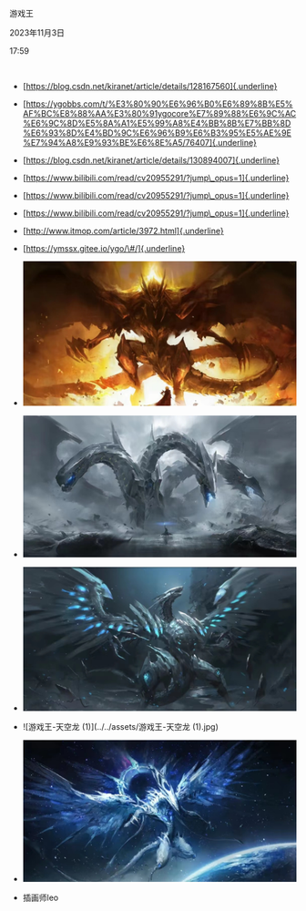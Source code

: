 游戏王

2023年11月3日

17:59

 

-   [https://blog.csdn.net/kiranet/article/details/128167560]{.underline}

-   [https://ygobbs.com/t/%E3%80%90%E6%96%B0%E6%89%8B%E5%AF%BC%E8%88%AA%E3%80%91ygocore%E7%89%88%E6%9C%AC%E6%9C%8D%E5%8A%A1%E5%99%A8%E4%BB%8B%E7%BB%8D%E6%93%8D%E4%BD%9C%E6%96%B9%E6%B3%95%E5%AE%9E%E7%94%A8%E9%93%BE%E6%8E%A5/76407]{.underline}

-   [https://blog.csdn.net/kiranet/article/details/130894007]{.underline}

-   [https://www.bilibili.com/read/cv20955291/?jump\_opus=1]{.underline}

-   [https://www.bilibili.com/read/cv20955291/?jump\_opus=1]{.underline}

-   [https://www.bilibili.com/read/cv20955291/?jump\_opus=1]{.underline}

-   [http://www.itmop.com/article/3972.html]{.underline}

-   [https://ymssx.gitee.io/ygo/\#/]{.underline}

- ![微信图片_20221109223554](../../assets/微信图片_20221109223554.jpg)
- ![游戏王电子龙](../../assets/游戏王电子龙.jpg)
- ![游戏王-青眼白龙](../../assets/游戏王-青眼白龙.jpg)
- ![游戏王-天空龙 (1)](../../assets/游戏王-天空龙 (1).jpg)
- ![游戏王天空龙](../../assets/游戏王天空龙.jpg)
- 插画师leo
